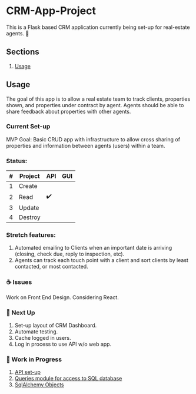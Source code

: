 # CRM-App-Project
This is a Flask based CRM application
currently being set-up for real-estate agents. :city_sunrise:

## Sections
  1. [Usage](#usage)


## Usage
  The goal of this app is to allow a real estate team to track clients, properties shown, and properties under contract by agent.
  Agents should be able to share feedback about properties with other agents.
  
### Current Set-up
  MVP Goal: Basic CRUD app with infrastructure to allow cross sharing of properties and information between agents (users) within a team.
  
### Status:
| # | Project | API | GUI |
|---|---------|-----|-----|
|1|Create|||
|2|Read|:heavy_check_mark:||
|3|Update|||
|4|Destroy|||
  
### Stretch features: 
1. Automated emailing to Clients when an important date is arriving (closing, check due, reply to inspection, etc).
2. Agents can track each touch point with a client and sort clients by least contacted, or most contacted.

### :coffee: Issues
Work on Front End Design. Considering React.

### :snail: Next Up
  1. Set-up layout of CRM Dashboard.
  2. Automate testing.
  3. Cache logged in users.
  4. Log in process to use API w/o web app.


### :beers: Work in Progress

  1. [API set-up](https://github.com/mrcrnkovich/CRM-App-Project/blob/master/app/API.py)
  2. [Queries module for access to SQL database](https://github.com/mrcrnkovich/CRM-App-Project/blob/master/app/query.py)
  3. [SqlAlchemy Objects](https://github.com/mrcrnkovich/CRM-App-Project/blob/master/app/models.py)
